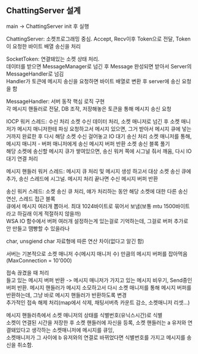 ﻿## ChattingServer 설계

main -> ChattingServer init 후 실행  

ChattingServer: 소켓프로그래밍 중심. Accept, Recv이후 Token으로 전달, Token이 요청한 바이트 배열 송신을 처리  

SocketToken: 연결돼있는 소켓 상태 처리.  
데이터를 받으면 MessageManager로 넘긴 후 Message 완성되면 받아서 Server의 MessageHandler로 넘김  
Handler가 토큰에 메시지 송신을 요청하면 바이트 배열로 변환 후 server에 송신 요청을 함  

MessageHandler: 서버 동작 핵심 로직 구현  
각 메시지 핸들러로 전달, DB 조작, 저장해놓은 토큰을 통해 메시지 송신 요청  


IOCP 워커 스레드:
	수신 처리
		소켓 수신 데이터 처리, 소켓 매니저로 넘긴 후 소켓 매니저가 메시지 매니저한테 파싱 요청하고서 
		메시지 있으면, 그거 받아서 메시지 큐에 넣는거까지 완료한 후 다시 해당 소켓 수신 걸어놓고 IO 대기
	송신 처리
		소켓 매니저를 통해, 메시지 매니저 - 버퍼 매니저에게 송신 메시지 버퍼 반환
		소켓 송신 블록 풀기  
		해당 소켓에 송신할 메시지 큐가 쌓여있으면, 송신 워커 쪽에 시그널 줘서 깨움, 다시 IO 대기
	연결 처리

메시지 핸들러 워커 스레드:
	메시지 큐 처리 및 메시지 생성 하고서 대상 소켓 송신 큐에 추가, 송신 스레드에 시그널.
	메시지 처리 끝나면 수신 메시지 버퍼 반환

송신 워커 스레드:
	소켓 송신 큐 처리, 얘가 처리하는 동안 해당 소켓에 대한 다른 송신 연산, 스레드 접근 블록  
	큐에서 메시지 여러개 뽑아서. 최대 1024바이트로 묶어서 보냄(보통 mtu 1500바이트라고 하길래 이게 적절하지 않을까)  
	WSA IO 함수에서 버퍼 여러개 설정하는게 있는걸로 기억하는데, 그걸로 버퍼 추가로 안 만들고 땜빵할 수 있을라나

char, unsgiend char 자료형에 따른 연산 차이(없다고 알긴 함)  

서버는 기본적으로 소켓 매니저 수(메시지 매니저 수) 만큼의 메시지 버퍼를 잡아먹음(MaxConnection = 10'000)  

접속 끊겼을 때 처리  
들고 있는 메시지 버퍼 반환 -> 메시지 매니저가 가지고 있는 메시지 비우기, Send중인 버퍼 반환.
메시지 핸들러가 메시지 소모하고서 다시 소켓 매니저를 통해 메시지 버퍼를 반환하는데, 그냥 바로 메시지 핸들러가 반환하도록 변경  
추가적인 접속 해제 처리(map에서 삭제, 채팅서버측 카운트 감소, 소켓매니저 리셋...)

메시지 핸들러측에서 소켓 매니저의 상태를 식별번호(유닉스시간)로 식별  
소켓이 연결된 시간을 저장한 후 소켓 핸들러에 자신을 등록, 소켓 핸들러는 a 유저와 연결돼있다고 생각하는 소켓매니저에 메시지를 큐잉,  
소켓매니저가 그 사이에 b 유저와의 연결로 바뀌었다면 식별번호를 가지고 메시지를 송신을 취소함.